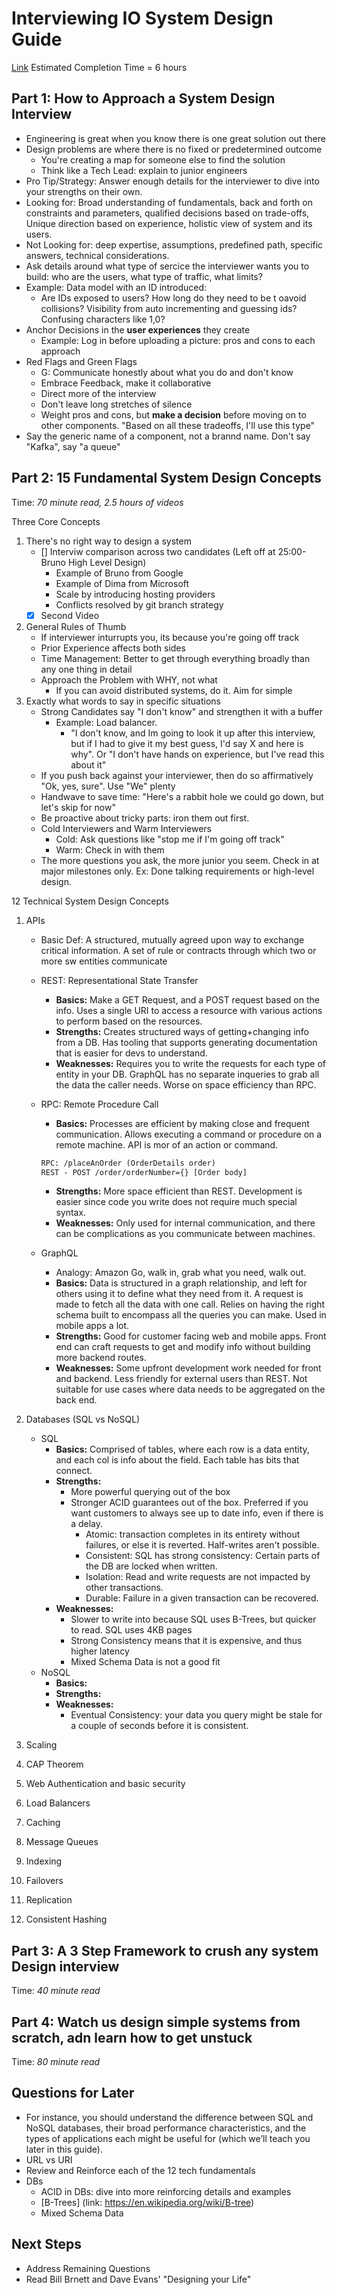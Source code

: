 # Interviewing IO System Design Guide

[Link](https://interviewing.io/guides/system-design-interview)
Estimated Completion Time = 6 hours

## Part 1: How to Approach a System Design Interview

* Engineering is great when you know there is one great solution out there
* Design problems are where there is no fixed or predetermined outcome
  * You're creating a map for someone else to find the solution
  * Think like a Tech Lead: explain to junior engineers
* Pro Tip/Strategy: Answer enough details for the interviewer to dive into your strengths on their own.
* Looking for: Broad understanding of fundamentals, back and forth on constraints and parameters, qualified decisions based on trade-offs, Unique direction based on experience, holistic view of system and its users.
* Not Looking for: deep expertise, assumptions, predefined path, specific answers, technical considerations.
* Ask details around what type of sercice the interviewer wants you to build: who are the users, what type of traffic, what limits?
* Example: Data model with an ID introduced:
  * Are IDs exposed to users? How long do they need to be t oavoid collisions? Visibility from auto incrementing and guessing ids? Confusing characters like 1,0?
* Anchor Decisions in the **user experiences** they create
  * Example: Log in before uploading a picture: pros and cons to each approach
* Red Flags and Green Flags
  * G: Communicate honestly about what you do and don't know
  * Embrace Feedback, make it collaborative
  * Direct more of the interview
  * Don't leave long stretches of silence
  * Weight pros and cons, but **make a decision** before moving on to other components. "Based on all these tradeoffs, I'll use this type"
* Say the generic name of a component, not a brannd name. Don't say "Kafka", say "a queue"

## Part 2: 15 Fundamental System Design Concepts

Time: *70 minute read, 2.5 hours of videos*

Three Core Concepts

1. There's no right way to design a system
    * [] Interviw comparison across two candidates (Left off at 25:00-Bruno High Level Design)
      * Example of Bruno from Google
      * Example of Dima from Microsoft
      * Scale by introducing hosting providers
      * Conflicts resolved by git branch strategy
    * [x] Second Video
2. General Rules of Thumb
    * If interviewer inturrupts you, its because you're going off track
    * Prior Experience affects both sides
    * Time Management: Better to get through everything broadly than any one thing in detail
    * Approach the Problem with WHY, not what
      * If you can avoid distributed systems, do it. Aim for simple
3. Exactly what words to say in specific situations
    * Strong Candidates say "I don't know" and strengthen it with a buffer
      * Example: Load balancer.
        * "I don't know, and Im going to look it up after this interview, but if I had to give it my best guess, I'd say X and here is why". Or "I don't have hands on experience, but I've read this about it"
    * If you push back against your interviewer, then do so affirmatively "Ok, yes, sure". Use "We" plenty
    * Handwave to save time: "Here's a rabbit hole we could go down, but let's skip for now"
    * Be proactive about tricky parts: iron them out first.
    * Cold Interviewers and Warm Interviewers
      * Cold: Ask questions like "stop me if I'm going off track"
      * Warm: Check in with them
    * The more questions you ask, the more junior you seem. Check in at major milestones only. Ex: Done talking requirements or high-level design.

12 Technical System Design Concepts

1. APIs
    * Basic Def: A structured, mutually agreed upon way to exchange critical information. A set of rule or contracts through which two or more sw entities communicate
    * REST: Representational State Transfer
      * **Basics:** Make a GET Request, and a POST request based on the info. Uses a single URI to access a resource with various actions to perform based on the resources.
      * **Strengths:** Creates structured ways of getting+changing info from a DB. Has tooling that supports generating documentation that is easier for devs to understand.
      * **Weaknesses:** Requires you to write the requests for each type of entity in your DB. GraphQL has no separate inqueries to grab all the data the caller needs. Worse on space efficiency than RPC.
    * RPC: Remote Procedure Call
      * **Basics:** Processes are efficient by making close and frequent communication. Allows executing a command or procedure on a remote machine. API is mor of an action or command.

      ``` txt
      RPC: /placeAnOrder (OrderDetails order)
      REST - POST /order/orderNumber={} [Order body]
      ```

      * **Strengths:** More space efficient than REST. Development is easier since code you write does not require much special syntax.
      * **Weaknesses:** Only used for internal communication, and there can be complications as you communicate between machines.
    * GraphQL
      * Analogy: Amazon Go, walk in, grab what you need, walk out.
      * **Basics:** Data is structured in a graph relationship, and left for others using it to define what they need from it. A request is made to fetch all the data with one call. Relies on having the right schema built to encompass all the queries you can make. Used in mobile apps a lot.
      * **Strengths:** Good for customer facing web and mobile apps. Front end can craft requests to get and modify info without building more backend routes.
      * **Weaknesses:** Some upfront development work needed for front and backend. Less friendly for external users than REST.  Not suitable for use cases where data needs to be aggregated on the back end.

2. Databases (SQL vs NoSQL)
    * SQL
      * **Basics:** Comprised of tables, where each row is a data entity, and each col is info about the field. Each table has bits that connect.
      * **Strengths:**
        * More powerful querying out of the box
        * Stronger ACID guarantees out of the box. Preferred if you want customers to always see up to date info, even if there is a delay.
          * Atomic: transaction completes in its entirety without failures, or else it is reverted. Half-writes aren't possible.
          * Consistent: SQL has strong consistency: Certain parts of the DB are locked when written.
          * Isolation: Read and write requests are not impacted by other transactions.
          * Durable: Failure in a given transaction can be recovered.
      * **Weaknesses:**
        * Slower to write into because SQL uses B-Trees, but quicker to read. SQL uses 4KB pages
        * Strong Consistency means that it is expensive, and thus higher latency
        * Mixed Schema Data is not a good fit
    * NoSQL
      * **Basics:**
      * **Strengths:**
      * **Weaknesses:**
        * Eventual Consistency: your data you query might be stale for a couple of seconds before it is consistent.

3. Scaling

4. CAP Theorem

5. Web Authentication and basic security

6. Load Balancers

7. Caching

8. Message Queues

9. Indexing

10. Failovers

11. Replication

12. Consistent Hashing

## Part 3: A 3 Step Framework to crush any system Design interview

Time: *40 minute read*

## Part 4: Watch us design simple systems from scratch, adn learn how to get unstuck

Time: *80 minute read*

## Questions for Later

* For instance, you should understand the difference between SQL and NoSQL databases, their broad performance characteristics, and the types of applications each might be useful for (which we’ll teach you later in this guide).
* URL vs URI
* Review and Reinforce each of the 12 tech fundamentals
* DBs
  * ACID in DBs: dive into more reinforcing details and examples
  * [B-Trees] (link: https://en.wikipedia.org/wiki/B-tree)
  * Mixed Schema Data

## Next Steps

* Address Remaining Questions
* Read Bill Brnett and Dave Evans' "Designing your Life"
